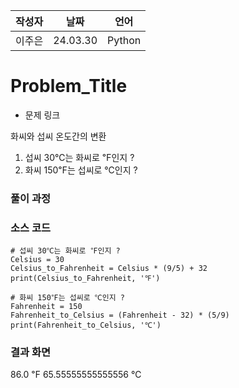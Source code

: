 | 작성자  |   날짜   | 언어    |
| ------- | --------- | ------- |
| 이주은    | 24.03.30  | Python  |

# Problem_Title

 - 문제 링크
   
화씨와 섭씨 온도간의 변환

1. 섭씨 30℃는 화씨로 ℉인지 ?
2. 화씨 150℉는 섭씨로 ℃인지 ?
  

### 풀이 과정  



### 소스 코드

```Language
# 섭씨 30℃는 화씨로 ℉인지 ?
Celsius = 30
Celsius_to_Fahrenheit = Celsius * (9/5) + 32
print(Celsius_to_Fahrenheit, '℉')

# 화씨 150℉는 섭씨로 ℃인지 ?
Fahrenheit = 150
Fahrenheit_to_Celsius = (Fahrenheit - 32) * (5/9)
print(Fahrenheit_to_Celsius, '℃')
```

### 결과 화면
86.0 ℉
65.55555555555556 ℃
